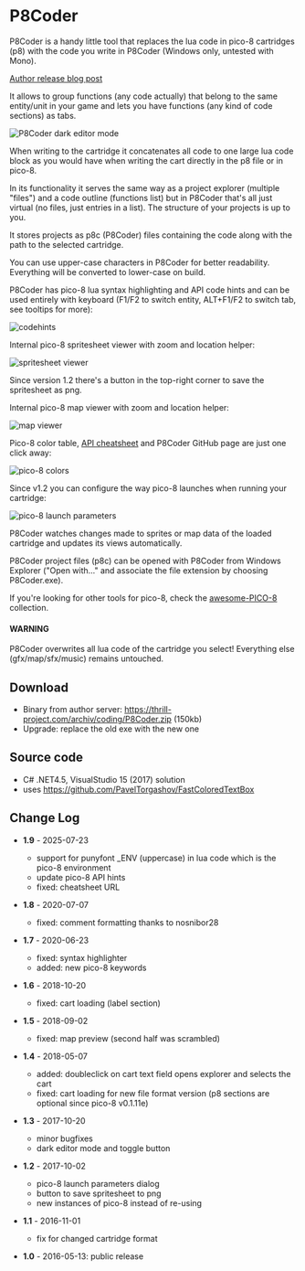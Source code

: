 # P8Coder
P8Coder is a handy little tool that replaces the lua code in pico-8 cartridges (p8) with the code you write in P8Coder (Windows only, untested with Mono).

[Author release blog post](https://blog.thrill-project.com/p8coder-pico-8-programming-tool/)

It allows to group functions (any code actually) that belong to the same entity/unit in your game and lets you have functions (any kind of code sections) as tabs.

![P8Coder dark editor mode](screenshots/p8coderdark.png "P8Coder dark editor mode")

When writing to the cartridge it concatenates all code to one large lua code block as you would have when writing the cart directly in the p8 file or in pico-8.

In its functionality it serves the same way as a project explorer (multiple "files") and a code outline (functions list) but in P8Coder that's all just virtual (no files, just entries in a list). The structure of your projects is up to you.

It stores projects as p8c (P8Coder) files containing the code along with the path to the selected cartridge.

You can use upper-case characters in P8Coder for better readability. Everything will be converted to lower-case on build.

P8Coder has pico-8 lua syntax highlighting and API code hints and can be used entirely with keyboard (F1/F2 to switch entity, ALT+F1/F2 to switch tab, see tooltips for more):

![codehints](screenshots/codehints.png "codehints")

Internal pico-8 spritesheet viewer with zoom and location helper:

![spritesheet viewer](screenshots/spritesheet.png "spritesheet viewer")

Since version 1.2 there's a button in the top-right corner to save the spritesheet as png.

Internal pico-8 map viewer with zoom and location helper:

![map viewer](screenshots/mapviewer.png "map viewer")

Pico-8 color table, [API cheatsheet](https://neko250.github.io/pico8-api/) and P8Coder GitHub page are just one click away:

![pico-8 colors](screenshots/colors.png "pico-8 colors")

Since v1.2 you can configure the way pico-8 launches when running your cartridge:

![pico-8 launch parameters](screenshots/launchparams.png "pico-8 launch parameters")

P8Coder watches changes made to sprites or map data of the loaded cartridge and updates its views automatically.

P8Coder project files (p8c) can be opened with P8Coder from Windows Explorer ("Open with..." and associate the file extension by choosing P8Coder.exe).

If you're looking for other tools for pico-8, check the [awesome-PICO-8](https://github.com/felipebueno/awesome-PICO-8) collection.

#### WARNING
P8Coder overwrites all lua code of the cartridge you select! Everything else (gfx/map/sfx/music) remains untouched.

## Download
- Binary from author server: https://thrill-project.com/archiv/coding/P8Coder.zip (150kb)
- Upgrade: replace the old exe with the new one

## Source code
- C# .NET4.5, VisualStudio 15 (2017) solution
- uses https://github.com/PavelTorgashov/FastColoredTextBox

## Change Log

- **1.9** - 2025-07-23
  - support for punyfont _ENV (uppercase) in lua code which is the pico-8 environment
  - update pico-8 API hints
  - fixed: cheatsheet URL

- **1.8** - 2020-07-07
  - fixed: comment formatting thanks to nosnibor28

- **1.7** - 2020-06-23
  - fixed: syntax highlighter
  - added: new pico-8 keywords

- **1.6** - 2018-10-20
  - fixed: cart loading (label section)

- **1.5** - 2018-09-02
  - fixed: map preview (second half was scrambled)

- **1.4** - 2018-05-07
  - added: doubleclick on cart text field opens explorer and selects the cart
  - fixed: cart loading for new file format version (p8 sections are optional since pico-8 v0.1.11e)

- **1.3** - 2017-10-20
  - minor bugfixes
  - dark editor mode and toggle button

- **1.2** - 2017-10-02
  - pico-8 launch parameters dialog
  - button to save spritesheet to png
  - new instances of pico-8 instead of re-using
  
- **1.1** - 2016-11-01
  - fix for changed cartridge format
  
- **1.0** - 2016-05-13: public release
